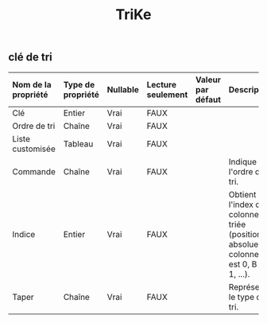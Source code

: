 ﻿---
title: TriKe
second_title: Aspose.Cells Cloud Documen
type: docs
url: /fr/specification/model/sortkey/
description: "Aspose.Cells Spécification du modèle cloud : SortKey. Gérez sans effort Excel et d'autres feuilles de calcul avec des fonctionnalités telles que l'ouverture, la génération, l'édition, le fractionnement, la fusion, la comparaison et la conversion."
weight: 50
---
## **clé de tri**

 

| Nom de la propriété| Type de propriété| Nullable| Lecture seulement| Valeur par défaut| Description|
|:- |:- |:- |:- |:- |:- |
| Clé| Entier| Vrai| FAUX|||
| Ordre de tri| Chaîne| Vrai| FAUX|||
| Liste customisée|Tableau<String> | Vrai| FAUX|||
| Commande| Chaîne| Vrai| FAUX|| Indique l'ordre de tri.|
| Indice| Entier| Vrai| FAUX|| Obtient l'index de la colonne triée (position absolue, la colonne A est 0, B est 1, ...).|
| Taper| Chaîne| Vrai| FAUX|| Représente le type de tri.|

